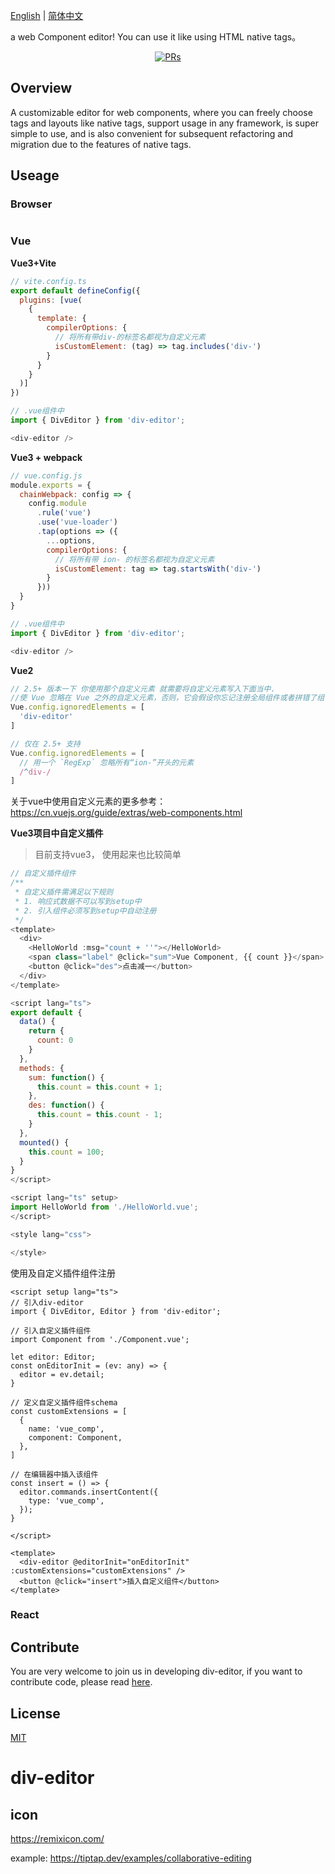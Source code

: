 [English](./README.md) | [简体中文](./README.zh-CN.md)

a web Component editor! You can use it like using HTML native tags。

<div align="center">
<a href="https://github.com/xlei1123/div-editor/pulls" target="_blank"><img src="https://img.shields.io/badge/PRs-welcome-brightgreen.svg" alt="PRs"/></a>
</div>

## Overview
A customizable editor for web components, where you can freely choose tags and layouts like native tags, support usage in any framework, is super simple to use, and is also convenient for subsequent refactoring and migration due to the features of native tags.


## Useage

### Browser
```
```

### Vue
**Vue3+Vite**
```js
// vite.config.ts
export default defineConfig({
  plugins: [vue(
    {
      template: {
        compilerOptions: {
          // 将所有带div-的标签名都视为自定义元素
          isCustomElement: (tag) => tag.includes('div-')
        }
      }
    }
  )]
})
```

```js
// .vue组件中
import { DivEditor } from 'div-editor';

<div-editor />
```

**Vue3 + webpack**
```js
// vue.config.js
module.exports = {
  chainWebpack: config => {
    config.module
      .rule('vue')
      .use('vue-loader')
      .tap(options => ({
        ...options,
        compilerOptions: {
          // 将所有带 ion- 的标签名都视为自定义元素
          isCustomElement: tag => tag.startsWith('div-')
        }
      }))
  }
}
```

```js
// .vue组件中
import { DivEditor } from 'div-editor';

<div-editor />
```

**Vue2**

```js
// 2.5+ 版本一下 你使用那个自定义元素 就需要将自定义元素写入下面当中.
//使 Vue 忽略在 Vue 之外的自定义元素，否则，它会假设你忘记注册全局组件或者拼错了组件名称，从而抛出一个关于 Unknown custom element 的警告
Vue.config.ignoredElements = [
  'div-editor'
]
```
```js
// 仅在 2.5+ 支持
Vue.config.ignoredElements = [
  // 用一个 `RegExp` 忽略所有“ion-”开头的元素
  /^div-/
]
```
关于vue中使用自定义元素的更多参考： https://cn.vuejs.org/guide/extras/web-components.html

**Vue3项目中自定义插件**
> 目前支持vue3， 使用起来也比较简单

```js
// 自定义插件组件
/**
 * 自定义插件需满足以下规则
 * 1. 响应式数据不可以写到setup中
 * 2. 引入组件必须写到setup中自动注册
 */
<template>
  <div>
    <HelloWorld :msg="count + ''"></HelloWorld>
    <span class="label" @click="sum">Vue Component, {{ count }}</span>
    <button @click="des">点击减一</button>
  </div>
</template>

<script lang="ts">
export default {
  data() {
    return {
      count: 0
    }
  },
  methods: {
    sum: function() {
      this.count = this.count + 1;
    },
    des: function() {
      this.count = this.count - 1;
    }
  },
  mounted() {
    this.count = 100;
  }
}
</script>

<script lang="ts" setup>
import HelloWorld from './HelloWorld.vue';
</script>

<style lang="css">

</style>
```

使用及自定义插件组件注册
```vue
<script setup lang="ts">
// 引入div-editor
import { DivEditor, Editor } from 'div-editor';

// 引入自定义插件组件
import Component from './Component.vue';

let editor: Editor;
const onEditorInit = (ev: any) => {
  editor = ev.detail;
}

// 定义自定义插件组件schema
const customExtensions = [
  {
    name: 'vue_comp',
    component: Component,
  },
]

// 在编辑器中插入该组件
const insert = () => {
  editor.commands.insertContent({
    type: 'vue_comp',
  });
}

</script>

<template>
  <div-editor @editorInit="onEditorInit" :customExtensions="customExtensions" />
  <button @click="insert">插入自定义组件</button>
</template>

```

### React

## Contribute

You are very welcome to join us in developing div-editor, if you want to contribute code, please read [here](./CONTRIBUTING.md).

## License

[MIT](./LICENSE)



# div-editor

## icon

https://remixicon.com/

example: https://tiptap.dev/examples/collaborative-editing
